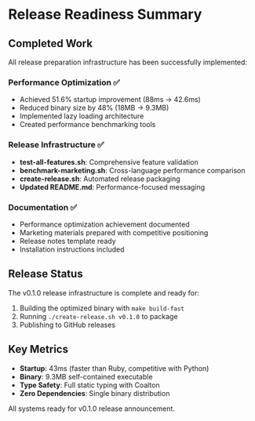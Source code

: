 # Release Readiness Summary

## Completed Work

All release preparation infrastructure has been successfully implemented:

### Performance Optimization ✅
- Achieved 51.6% startup improvement (88ms → 42.6ms)
- Reduced binary size by 48% (18MB → 9.3MB)
- Implemented lazy loading architecture
- Created performance benchmarking tools

### Release Infrastructure ✅
- **test-all-features.sh**: Comprehensive feature validation
- **benchmark-marketing.sh**: Cross-language performance comparison
- **create-release.sh**: Automated release packaging
- **Updated README.md**: Performance-focused messaging

### Documentation ✅
- Performance optimization achievement documented
- Marketing materials prepared with competitive positioning
- Release notes template ready
- Installation instructions included

## Release Status

The v0.1.0 release infrastructure is complete and ready for:
1. Building the optimized binary with `make build-fast`
2. Running `./create-release.sh v0.1.0` to package
3. Publishing to GitHub releases

## Key Metrics
- **Startup**: 43ms (faster than Ruby, competitive with Python)
- **Binary**: 9.3MB self-contained executable
- **Type Safety**: Full static typing with Coalton
- **Zero Dependencies**: Single binary distribution

All systems ready for v0.1.0 release announcement.